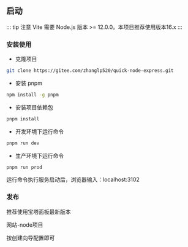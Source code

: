 ## 启动

::: tip 注意
Vite 需要 Node.js 版本 >= 12.0.0。本项目推荐使用版本16.x
:::

### 安装使用

- 克隆项目

```bash
git clone https://gitee.com/zhanglp520/quick-node-express.git
```

- 安装 pnpm

```bash
npm install -g pnpm
```

- 安装项目依赖包

```bash
pnpm install
```

- 开发环境下运行命令

```bash
pnpm run dev
```

- 生产环境下运行命令

```bash
pnpm run prod
```

运行命令执行服务启动后，浏览器输入：localhost:3102

### 发布

推荐使用宝塔面板最新版本

网站-node项目

按创建向导配置即可


